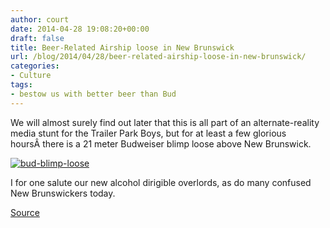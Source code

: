 ```yaml
---
author: court
date: 2014-04-28 19:08:20+00:00
draft: false
title: Beer-Related Airship loose in New Brunswick
url: /blog/2014/04/28/beer-related-airship-loose-in-new-brunswick/
categories:
- Culture
tags:
- bestow us with better beer than Bud
---
```


We will almost surely find out later that this is all part of an alternate-reality media stunt for the Trailer Park Boys, but for at least a few glorious hoursÂ there is a 21 meter Budweiser blimp loose above New Brunswick.

[![bud-blimp-loose](http://www.vallentyne.com/blog/wp-content/uploads/2014/04/bud-blimp-loose.jpg)
](http://www.vallentyne.com/blog/2014/04/28/beer-related-airship-loose-in-new-brunswick/bud-blimp-loose/)



I for one salute our new alcohol dirigible overlords, as do many confused New Brunswickers today.

[Source](http://www.cbc.ca/news/canada/new-brunswick/runaway-beer-blimp-loose-over-new-brunswick-1.2624506)

